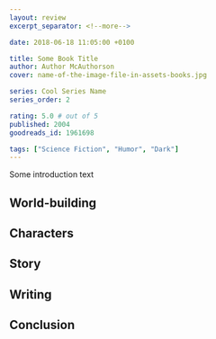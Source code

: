 ```yaml
---
layout: review
excerpt_separator: <!--more-->

date: 2018-06-18 11:05:00 +0100

title: Some Book Title
author: Author McAuthorson
cover: name-of-the-image-file-in-assets-books.jpg

series: Cool Series Name
series_order: 2

rating: 5.0 # out of 5
published: 2004
goodreads_id: 1961698

tags: ["Science Fiction", "Humor", "Dark"]
---
```


Some introduction text

<!--more-->

## World-building

## Characters

## Story

## Writing

## Conclusion